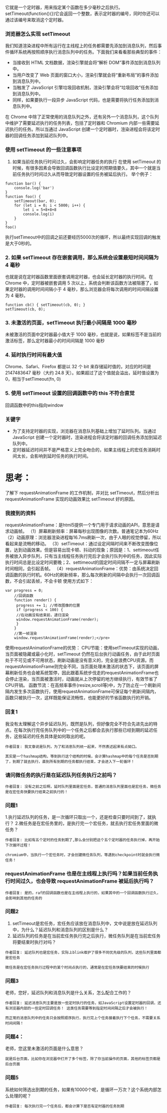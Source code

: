 它就是一个定时器，用来指定某个函数在多少毫秒之后执行。setTimeout(function(){})它会返回一个整数，表示定时器的编号，同时你还可以通过该编号来取消这个定时器。



### 浏览器怎么实现 setTimeout
我们知道渲染进程中所有运行在主线程上的任务都需要先添加到消息队列，然后事件循环系统再按照顺序执行消息队列中的任务。下面我们来看看那些典型的事件：
- 当接收到 HTML 文档数据，渲染引擎就会将“解析 DOM”事件添加到消息队列中。
- 当用户改变了 Web 页面的窗口大小，渲染引擎就会将“重新布局”的事件添加到消息队列中。
- 当触发了 JavaScript 引擎垃圾回收机制，渲染引擎会将“垃圾回收”任务添加到消息队列中。
- 同样，如果要执行一段异步 JavaScript 代码，也是需要将执行任务添加到消息队列中。


在 Chrome 中除了正常使用的消息队列之外，还有另外一个消息队列，这个队列中维护了需要延迟执行的任务列表，包括了定时器和 Chromium 内部一些需要延迟执行的任务。所以当通过 JavaScript 创建一个定时器时，渲染进程会将该定时器的回调任务添加到延迟队列中。


### 使用 setTimeout 的一些注意事项
1. 如果当前任务执行时间过久，会影响定时器任务的执行
在使用 setTimeout 的时候，有很多因素会导致回调函数执行比设定的预期值要久，其中一个就是当前任务执行时间过久从而导致定时器设置的任务被延后执行。
举个例子：
```
function bar() {
    console.log('bar')
}
function foo() {
    setTimeout(bar, 0);
    for (let i = 0; i < 5000; i++) {
        let i = 5+8+8+8
        console.log(i)
    }
}
foo()
```
执行setTimeout中的回调之前还要经历5000次的循环，所以最终实现回调的触发是大于0秒的。

### 2. 如果 setTimeout 存在嵌套调用，那么系统会设置最短时间间隔为 4 毫秒
也就是说在定时器函数里面嵌套调用定时器，也会延长定时器的执行时间。在 Chrome 中，定时器被嵌套调用 5 次以上，系统会判断该函数方法被阻塞了，如果定时器的调用时间间隔小于 4 毫秒，那么浏览器会将每次调用的时间间隔设置为 4 毫秒。
```
function cb() { setTimeout(cb, 0); }
setTimeout(cb, 0);
```

### 3. 未激活的页面，setTimeout 执行最小间隔是 1000 毫秒
未被激活的页面中定时器最小值大于 1000 毫秒，也就是说，如果标签不是当前的激活标签，那么定时器最小的时间间隔是 1000 毫秒


### 4. 延时执行时间有最大值
Chrome、Safari、Firefox 都是以 32 个 bit 来存储延时值的，对应的时间是2147483647 毫秒（大约 24.8 天）。如果超过了这个值就会溢出，延时值设置为0，相当于setTimeout(fn, 0)

### 5. 使用 setTimeout 设置的回调函数中的 this 不符合直觉
回调函数中的this指向window



### 关键字
- 为了支持定时器的实现，浏览器在消息队列基础上增加了延时队列。当通过 JavaScript 创建一个定时器时，渲染进程会将该定时器的回调任务添加到延迟队列中。
- 定时器延迟时间并不是严格意义上完全吻合的，如果主线程上的宏任务消耗时间太长，会影响到延时任务的执行时间。


# 思考：
了解下 requestAnimationFrame 的工作机制，并对比 setTimeout，然后分析出 requestAnimationFrame 实现的动画效果比 setTimeout 好的原因。




### 我搜到的资料
requestAnimationFrame：是html5提供一个专门用于请求动画的API，意思是请求动画帧。
（1）屏幕刷新频率：屏幕每秒出现图像的次数。普通笔记本为60Hz
（2）动画原理：浏览器渲染进程每16.7ms刷新一次，由于人眼的视觉停留，所以看起来是流畅的移动。
（3）setTimeout：通过设定间隔时间来不断改变图像位置，达到动画效果。但是容易出现卡顿、抖动的现象；原因是：1、settimeout任务被放入异步队列，只有当主线程任务执行完后才会执行队列中的任务，因此实际执行时间总是比设定时间要晚；2、settimeout的固定时间间隔不一定与屏幕刷新时间相同，会引起丢帧。
（4）requestAnimationFrame：优势：由系统决定回调函数的执行时机。60Hz的刷新频率，那么每次刷新的间隔中会执行一次回调函数，不会引起丢帧，不会卡顿
使用方式如下：
```
var progress = 0;
    //回调函数
    function render() {
     progress += 1; //修改图像的位置
     if (progress < 100) {
     //在动画没有结束前，递归渲染
     window.requestAnimationFrame(render);
     }
    }
    //第一帧渲染
    window.requestAnimationFrame(render);</pre>
```
使用requestAnimationFrame的优势：
CPU节能：使用setTimeout实现的动画，当页面被隐藏或最小化时，setTimeout 仍然在后台执行动画任务，由于此时页面处于不可见或不可用状态，刷新动画是没有意义的，完全是浪费CPU资源。而requestAnimationFrame则完全不同，当页面处理未激活的状态下，该页面的屏幕刷新任务也会被系统暂停，因此跟着系统步伐走的requestAnimationFrame也会停止渲染，当页面被激活时，动画就从上次停留的地方继续执行，有效节省了CPU开销。
函数节流：在高频率事件(resize,scroll等)中，为了防止在一个刷新间隔内发生多次函数执行，使用requestAnimationFrame可保证每个刷新间隔内，函数只被执行一次，这样既能保证流畅性，也能更好的节省函数执行的开销。




### 回复1
我没有太理解这个异步延迟队列，既然是队列，但好像完全不符合先进先出的特点。在每次执行完任务队列中的一个任务之后都会去执行那些已经到期的延迟任务，这些延迟的任务具体是如何取出的呢。
```
作者回复: 我文章说是队列，为了和消息队列统一起来，不然表述起来有点拗口。

其实是一个hashmap结构，等到执行这个结构的时候，会计算hashmap中的每个任务是否到期了，到期了就去执行，直到所有到期的任务都执行结束，才会进入下一轮循环！
```

### 请问微任务的执行是在延迟队列任务执行之前吗？
```
作者回复: 没有之前之后啊，延时队列里面是宏任务，普通的消息队列里面也是宏任务，微任务是在宏任务快要执行结束之前执行的！
```

### 问题1
1.执行延迟队列的任务，是一次循环只取出一个，还是检查只要时间到了，就执行？
2.微任务是在宏任务里的，是执行完一个宏任务，就去执行宏任务里面的微任务？
```
作者回复: 比如有五个定时的任务到期了,那么会分别把这个五个定时器的任务执行掉，再开始下次循环过程！

chromium中，当执行一个宏任务时，才会创建微任务队列，等遇到checkpoint时就会执行微任务！
```


### requestAnimationFrame 也是在主线程上执行吗？如果当前任务执行时间过久，也会导致 requestAnimationFrame 被延后执行吗？
```
作者回复: 是的，raf的回调函数也是在主线程上执行的，如果其中的一个回调函数执行过久，会影响到其他的任务的
```

### 问题2
1. setTimeout是宏任务，宏任务应该放在消息队列中，文中说是放在延迟队列中，为什么？延迟队列和消息队列的区别是什么？
2. 延迟队列的任务是在当前宏任务执行完之后执行，微任务队列是在当前宏任务将要结束时执行对吗？
```
作者回复: 延迟队列也是宏任务，实际上blink维护了很多不同优先级的队列，这些队列里面都是宏任务

微任务是在宏任务执行过程中的某个时间点执行的，通常是在宏任务快要结束的时候执行
```


### 问题3
老师，您好，延迟队列和消息队列是什么关系，怎么配合工作的？
```
作者回复: 延迟消息队列主要是放一些定时执行的任务，如JavaScript设置定时器的回调，还有浏览器内部的一些定时回调任务！ 这类任务需要等到指定时间间隔之后才会被执行！

而正常的消息队列中的任务只会按照顺序执行，执行完上个任务接着执行下个任务，不需要关系时间间隔！
```

### 问题4：
老师，您这里未激活的页面是什么意思？
```
就是后台页面，比如你在浏览器中打开了多个标签，除了你当前操作的页面，其他的标签页都是后台页面
```


### 问题5
系统如何筛选出到期的任务，如果有10000个呢，是循环一万次？这个系统内部怎么处理的呢？
```
作者回复: 每次执行完一个任务后，都会计算下是否有定时器的任务到期
```